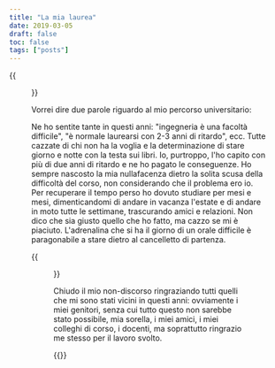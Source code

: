 ```yaml
---
title: "La mia laurea"
date: 2019-03-05
draft: false
toc: false
tags: ["posts"]
---
```


{{<figure src="/laurea_01.jpg" title="La mia famiglia">}}

Vorrei dire due parole riguardo al mio percorso universitario:

Ne ho sentite tante in questi anni: "ingegneria è una facoltà difficile", "è normale laurearsi con 2-3 anni di ritardo", ecc. 
Tutte cazzate di chi non ha la voglia e la determinazione di stare giorno e notte con la testa sui libri. Io, purtroppo, l'ho capito con più di due anni di ritardo e ne ho pagato le conseguenze.
Ho sempre nascosto la mia nullafacenza dietro la solita scusa della difficoltà del corso, non considerando che il problema ero io. 
Per recuperare il tempo perso ho dovuto studiare per mesi e mesi, dimenticandomi di andare in vacanza l'estate e di andare in moto tutte le settimane, trascurando amici e relazioni.
Non dico che sia giusto quello che ho fatto, ma cazzo se mi è piaciuto. L'adrenalina che si ha il giorno di un orale difficile è paragonabile a stare dietro al cancelletto di partenza.

{{<figure src="/laurea_02.jpg" title="Che vita sarebbe senza amici">}}

Chiudo il mio non-discorso ringraziando tutti quelli che mi sono stati vicini in questi anni: ovviamente i miei genitori, senza cui tutto questo non sarebbe stato possibile, mia sorella, i miei amici, i miei colleghi di corso, i docenti, ma soprattutto ringrazio me stesso per il lavoro svolto. 

{{<instagram Buiy3Bnj-Xw>}}
